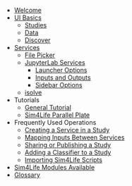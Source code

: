 <!-- _sidebar.md -->

* [Welcome](README.md)
* [UI Basics](Dashboard.md)
  * [Studies](Studies/Studies.md)
  * [Data](Data.md)
  * [Discover](Discover.md)
* [Services](Studies/Services/Service)
  * [File Picker](Studies/Services/FilePicker.md)
  * [JupyterLab Services](Studies/Services/JupyterLab/JupyterLabs.md)
    * [Launcher Options](Studies/Services/JupyterLab/Launcher.md)
    * [Inputs and Outputs](Studies/Services/JupyterLab/InputOutput.md)
    * [Sidebar Options](Studies/Services/JupyterLab/Sidebar.md)
  * [isolve](Studies/Services/iSolve.md)
* Tutorials
  * [General Tutorial](Tutorials/GeneralTutorial.md)
  * [Sim4Life Parallel Plate](Tutorials/Sim4LifeParallelPlate.md)
* Frequently Used Operations
  * [Creating a Service in a Study](GeneralUsage/createservice.md)
  * [Mapping Inputs Between Services](GeneralUsage/MapInputs.md)
  * [Sharing or Publishing a Study](GeneralUsage/sharestudy.md)
  * [Adding a Classifier to a Study](GeneralUsage/Classifiers.md)
  * [Importing Sim4Life Scripts](GeneralUsage/adaptscripts.md)
* [Sim4Life Modules Available](s4lalgos.md)
* [Glossary](Glossary.md)